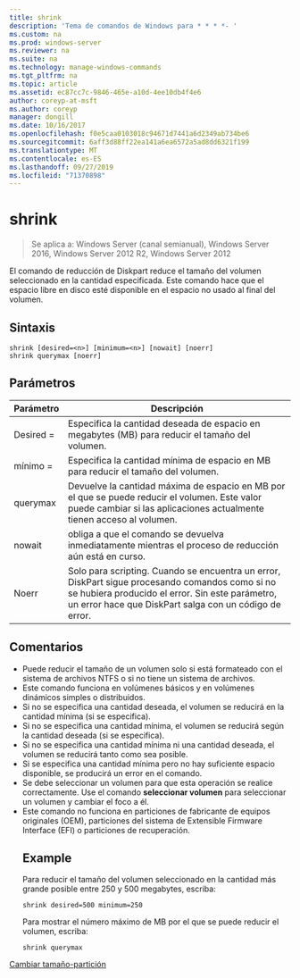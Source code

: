 ```yaml
---
title: shrink
description: 'Tema de comandos de Windows para * * * *- '
ms.custom: na
ms.prod: windows-server
ms.reviewer: na
ms.suite: na
ms.technology: manage-windows-commands
ms.tgt_pltfrm: na
ms.topic: article
ms.assetid: ec87cc7c-9846-465e-a10d-4ee10db4f4e6
author: coreyp-at-msft
ms.author: coreyp
manager: dongill
ms.date: 10/16/2017
ms.openlocfilehash: f0e5caa0103018c94671d7441a6d2349ab734be6
ms.sourcegitcommit: 6aff3d88ff22ea141a6ea6572a5ad8dd6321f199
ms.translationtype: MT
ms.contentlocale: es-ES
ms.lasthandoff: 09/27/2019
ms.locfileid: "71370898"
---
```

# <a name="shrink"></a>shrink

>Se aplica a: Windows Server (canal semianual), Windows Server 2016, Windows Server 2012 R2, Windows Server 2012

El comando de reducción de Diskpart reduce el tamaño del volumen seleccionado en la cantidad especificada. Este comando hace que el espacio libre en disco esté disponible en el espacio no usado al final del volumen.

## <a name="syntax"></a>Sintaxis
```
shrink [desired=<n>] [minimum=<n>] [nowait] [noerr]
shrink querymax [noerr]
```
## <a name="parameters"></a>Parámetros

|  Parámetro  |                                                                                             Descripción                                                                                              |
|-------------|------------------------------------------------------------------------------------------------------------------------------------------------------------------------------------------------------|
| Desired = <n> |                                                     Especifica la cantidad deseada de espacio en megabytes (MB) para reducir el tamaño del volumen.                                                     |
| mínimo = <n> |                                                           Especifica la cantidad mínima de espacio en MB para reducir el tamaño del volumen.                                                           |
|  querymax   |                       Devuelve la cantidad máxima de espacio en MB por el que se puede reducir el volumen. Este valor puede cambiar si las aplicaciones actualmente tienen acceso al volumen.                        |
|   nowait    |                                                       obliga a que el comando se devuelva inmediatamente mientras el proceso de reducción aún está en curso.                                                        |
|    Noerr    | Solo para scripting. Cuando se encuentra un error, DiskPart sigue procesando comandos como si no se hubiera producido el error. Sin este parámetro, un error hace que DiskPart salga con un código de error. |

## <a name="remarks"></a>Comentarios
- Puede reducir el tamaño de un volumen solo si está formateado con el sistema de archivos NTFS o si no tiene un sistema de archivos.
- Este comando funciona en volúmenes básicos y en volúmenes dinámicos simples o distribuidos.
- Si no se especifica una cantidad deseada, el volumen se reducirá en la cantidad mínima (si se especifica).
- Si no se especifica una cantidad mínima, el volumen se reducirá según la cantidad deseada (si se especifica).
- Si no se especifica una cantidad mínima ni una cantidad deseada, el volumen se reducirá tanto como sea posible.
- Si se especifica una cantidad mínima pero no hay suficiente espacio disponible, se producirá un error en el comando.
- Se debe seleccionar un volumen para que esta operación se realice correctamente. Use el comando **seleccionar volumen** para seleccionar un volumen y cambiar el foco a él.
- Este comando no funciona en particiones de fabricante de equipos originales (OEM), particiones del sistema de Extensible Firmware Interface (EFI) o particiones de recuperación.
  ## <a name="BKMK_examples"></a>Example
  Para reducir el tamaño del volumen seleccionado en la cantidad más grande posible entre 250 y 500 megabytes, escriba:
  ```
  shrink desired=500 minimum=250
  ```
  Para mostrar el número máximo de MB por el que se puede reducir el volumen, escriba:
  ```
  shrink querymax
  ```

[Cambiar tamaño-partición](https://technet.microsoft.com/library/hh848680.aspx)
